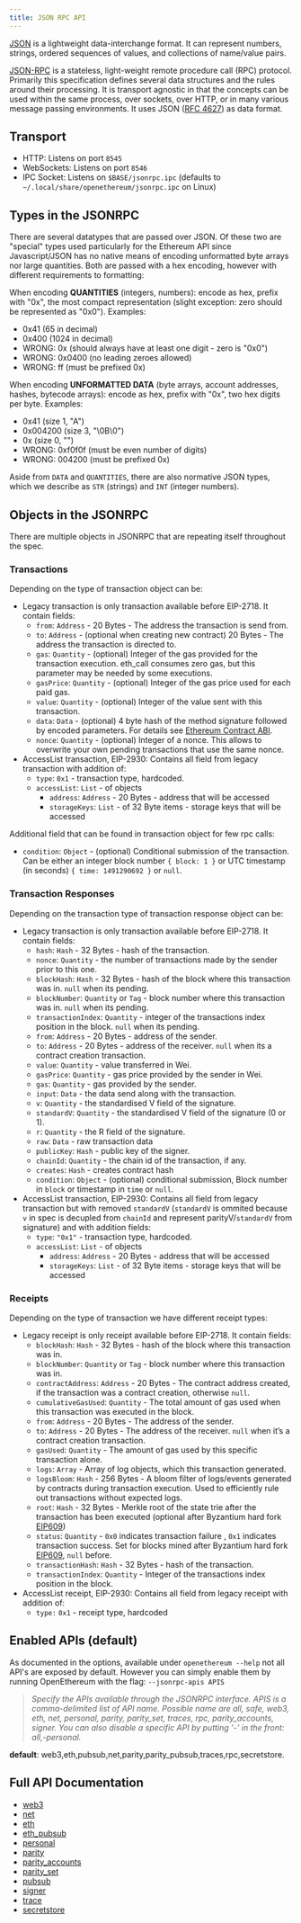 ```yaml
---
title: JSON RPC API
---
```


[JSON](http://json.org/) is a lightweight data-interchange format. It can represent numbers, strings, ordered sequences of values, and collections of name/value pairs.

[JSON-RPC](http://www.jsonrpc.org/specification) is a stateless, light-weight remote procedure call (RPC) protocol. Primarily this specification defines several data structures and the rules around their processing. It is transport agnostic in that the concepts can be used within the same process, over sockets, over HTTP, or in many various message passing environments. It uses JSON ([RFC 4627](http://www.ietf.org/rfc/rfc4627.txt)) as data format.

## Transport
* HTTP: Listens on port `8545`
* WebSockets: Listens on port `8546`
* IPC Socket: Listens on `$BASE/jsonrpc.ipc` (defaults to `~/.local/share/openethereum/jsonrpc.ipc` on Linux)

## Types in the JSONRPC

There are several datatypes that are passed over JSON. Of these two are "special" types used particularly for the Ethereum API since Javascript/JSON has no native means of encoding unformatted byte arrays nor large quantities. Both are passed with a hex encoding, however with different requirements to formatting:

When encoding **QUANTITIES** (integers, numbers): encode as hex, prefix with "0x", the most compact representation (slight exception: zero should be represented as "0x0"). Examples:
- 0x41 (65 in decimal)
- 0x400 (1024 in decimal)
- WRONG: 0x (should always have at least one digit - zero is "0x0")
- WRONG: 0x0400 (no leading zeroes allowed)
- WRONG: ff (must be prefixed 0x)

When encoding **UNFORMATTED DATA** (byte arrays, account addresses, hashes, bytecode arrays): encode as hex, prefix with "0x", two hex digits per byte. Examples:
- 0x41 (size 1, "A")
- 0x004200 (size 3, "\0B\0")
- 0x (size 0, "")
- WRONG: 0xf0f0f (must be even number of digits)
- WRONG: 004200 (must be prefixed 0x)

Aside from `DATA` and `QUANTITIES`, there are also normative JSON types, which we describe as `STR` (strings) and `INT` (integer numbers).

## Objects in the JSONRPC

There are multiple objects in JSONRPC that are repeating itself throughout the spec.

### Transactions

Depending on the type of transaction object can be:
- Legacy transaction is only transaction available before EIP-2718. It contain fields:
    - `from`:   `Address` - 20 Bytes - The address the transaction is send from.
    - `to`:   `Address` - (optional when creating new contract) 20 Bytes - The address the transaction is directed to.
    - `gas`:   `Quantity` - (optional) Integer of the gas provided for the transaction execution. eth_call consumes zero gas, but this parameter may be needed by some executions.
    - `gasPrice`:   `Quantity` - (optional) Integer of the gas price used for each paid gas.
    - `value`:   `Quantity` - (optional) Integer of the value sent with this transaction.
    - `data`:   `Data` - (optional) 4 byte hash of the method signature followed by encoded parameters. For details see [Ethereum Contract ABI](https://github.com/ethereum/wiki/wiki/Ethereum-Contract-ABI).
    - `nonce`:   `Quantity` - (optional) Integer of a nonce. This allows to overwrite your own pending transactions that use the same nonce.
- AccessList transaction, EIP-2930: Contains all field from legacy transaction with addition of:
  - `type`:   `0x1` - transaction type, hardcoded.
  - `accessList`:   `List` - of objects
    - `address`:   `Address` - 20 Bytes - address that will be accessed
    - `storageKeys`:   `List` - of 32 Byte items - storage keys that will be accessed

Additional field that can be found in transaction object for few rpc calls:
  - `condition`:   `Object` - (optional) Conditional submission of the transaction. Can be either an integer block number `{ block: 1 }` or UTC timestamp (in seconds) `{ time: 1491290692 }` or `null`.

### Transaction Responses
Depending on the transaction type of transaction response object can be:
- Legacy transaction is only transaction available before EIP-2718. It contain fields:
    - `hash`:   `Hash` - 32 Bytes - hash of the transaction.
    - `nonce`:   `Quantity` - the number of transactions made by the sender prior to this one.
    - `blockHash`:   `Hash` - 32 Bytes - hash of the block where this transaction was in. `null` when its pending.
    - `blockNumber`:   `Quantity` or `Tag` - block number where this transaction was in. `null` when its pending.
    - `transactionIndex`:   `Quantity` - integer of the transactions index position in the block. `null` when its pending.
    - `from`:   `Address` - 20 Bytes - address of the sender.
    - `to`:   `Address` - 20 Bytes - address of the receiver. `null` when its a contract creation transaction.
    - `value`:   `Quantity` - value transferred in Wei.
    - `gasPrice`:   `Quantity` - gas price provided by the sender in Wei.
    - `gas`:   `Quantity` - gas provided by the sender.
    - `input`:   `Data` - the data send along with the transaction.
    - `v`:   `Quantity` - the standardised V field of the signature.
    - `standardV`:   `Quantity` - the standardised V field of the signature (0 or 1).
    - `r`:   `Quantity` - the R field of the signature.
    - `raw`:   `Data` - raw transaction data
    - `publicKey`:   `Hash` - public key of the signer.
    - `chainId`:   `Quantity` - the chain id of the transaction, if any.
    - `creates`:   `Hash` - creates contract hash
    - `condition`:   `Object` - (optional) conditional submission, Block number in `block` or timestamp in `time` or `null`.
- AccessList transaction, EIP-2930: Contains all field from legacy transaction but with removed `standardV` (`standardV` is ommited because `v` in spec is decupled from `chainId` and represent parityV/`standardV` from signature) and with addition fields:
  - `type`:   `"0x1"` - transaction type, hardcoded.
  - `accessList`:   `List` - of objects
    - `address`:   `Address` - 20 Bytes - address that will be accessed
    - `storageKeys`:   `List` - of 32 Byte items - storage keys that will be accessed

### Receipts

Depending on the type of transaction we have different receipt types:
- Legacy receipt is only receipt available before EIP-2718. It contain fields:
    - `blockHash`:   `Hash` - 32 Bytes - hash of the block where this transaction was in.
    - `blockNumber`:   `Quantity` or `Tag` - block number where this transaction was in.
    - `contractAddress`:   `Address` - 20 Bytes - The contract address created, if the transaction was a contract creation, otherwise `null`.
    - `cumulativeGasUsed`:   `Quantity` - The total amount of gas used when this transaction was executed in the block.
    - `from`:   `Address` - 20 Bytes - The address of the sender.
    - `to`:   `Address` - 20 Bytes - The address of the receiver. `null` when it’s a contract creation transaction.
    - `gasUsed`:   `Quantity` - The amount of gas used by this specific transaction alone.
    - `logs`:   `Array` - Array of log objects, which this transaction generated.
    - `logsBloom`:   `Hash` - 256 Bytes - A bloom filter of logs/events generated by contracts during transaction execution. Used to efficiently rule out transactions without expected logs.
    - `root`:   `Hash` - 32 Bytes - Merkle root of the state trie after the transaction has been executed (optional after Byzantium hard fork [EIP609](https://eips.ethereum.org/EIPS/eip-609))
    - `status`:   `Quantity` - `0x0` indicates transaction failure , `0x1` indicates transaction success. Set for blocks mined after Byzantium hard fork [EIP609](https://eips.ethereum.org/EIPS/eip-609), `null` before.
    - `transactionHash`:   `Hash` - 32 Bytes - hash of the transaction.
    - `transactionIndex`:   `Quantity` - Integer of the transactions index position in the block.
- AccessList receipt, EIP-2930: Contains all field from legacy receipt with addition of:
  - `type:`   `0x1` - receipt type, hardcoded



## Enabled APIs (default)
As documented in the options, available under `openethereum --help` not all API's are exposed by default. However you can simply enable them by running OpenEthereum with the flag: 
`--jsonrpc-apis APIS `                  
> _Specify the APIs available through the JSONRPC interface. APIS is a comma-delimited list of API name. Possible name are all, safe, web3, eth, net, personal, parity, parity_set, traces, rpc, parity_accounts, signer. You can also disable a specific API by putting '-' in the front: all,-personal._

**default**: web3,eth,pubsub,net,parity,parity_pubsub,traces,rpc,secretstore.

## Full API Documentation

- [web3](JSONRPC-web3-module)
- [net](JSONRPC-net-module)
- [eth](JSONRPC-eth-module)
- [eth_pubsub](JSONRPC-eth_pubsub-module)
- [personal](JSONRPC-personal-module)
- [parity](JSONRPC-parity-module)
- [parity_accounts](JSONRPC-parity_accounts-module)
- [parity_set](JSONRPC-parity_set-module)
- [pubsub](JSONRPC-parity_pubsub-module)
- [signer](JSONRPC-signer-module)
- [trace](JSONRPC-trace-module)
- [secretstore](JSONRPC-secretstore-module)

